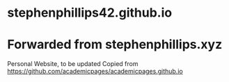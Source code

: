 # stephenphillips42.github.io
# Forwarded from stephenphillips.xyz
Personal Website, to be updated
Copied from https://github.com/academicpages/academicpages.github.io
